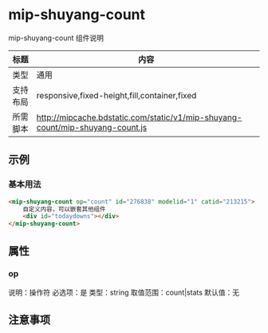 # mip-shuyang-count

mip-shuyang-count 组件说明

标题|内容
----|----
类型|通用
支持布局|responsive,fixed-height,fill,container,fixed
所需脚本|http://mipcache.bdstatic.com/static/v1/mip-shuyang-count/mip-shuyang-count.js

## 示例

### 基本用法
```html
<mip-shuyang-count op="count" id="276838" modelid="1" catid="213215">
    自定义内容，可以嵌套其他组件
	<div id="todaydowns"></div>
</mip-shuyang-count>
```

## 属性

### op

说明：操作符
必选项：是
类型：string
取值范围：count|stats
默认值：无

## 注意事项
